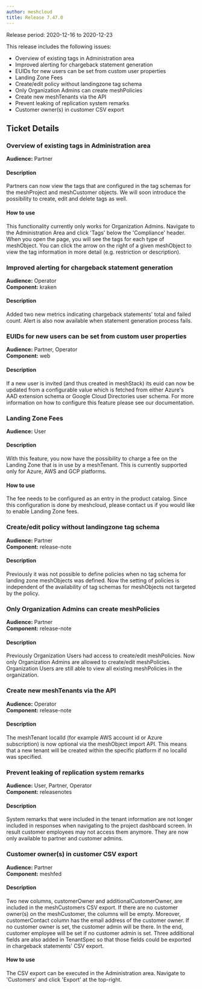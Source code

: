 ```yaml
---
author: meshcloud
title: Release 7.47.0
---
```


Release period: 2020-12-16 to 2020-12-23

This release includes the following issues:
* Overview of existing tags in Administration area
* Improved alerting for chargeback statement generation
* EUIDs for new users can be set from custom user properties
* Landing Zone Fees
* Create/edit policy without landingzone tag schema
* Only Organization Admins can create meshPolicies
* Create new meshTenants via the API
* Prevent leaking of replication system remarks
* Customer owner(s) in customer CSV export
<!--truncate-->

## Ticket Details
### Overview of existing tags in Administration area
**Audience:** Partner<br>

#### Description
Partners can now view the tags that are configured in the tag schemas for the meshProject and meshCustomer objects.
We will soon introduce the possibility to create, edit and delete tags as well.

#### How to use
This functionality currently only works for Organization Admins. Navigate to the Administration Area and click 'Tags' below the
'Compliance' header. When you open the page, you will see the tags for each type of meshObject. You can click the arrow on the right
of a given meshObject to view the tag information in more detail (e.g. restriction or description).

### Improved alerting for chargeback statement generation
**Audience:** Operator<br>**Component:** kraken


#### Description
Added two new metrics indicating chargeback statements' total and failed count. Alert is also now available when
statement generation process fails.

### EUIDs for new users can be set from custom user properties
**Audience:** Partner, Operator<br>**Component:** web


#### Description
If a new user is invited (and thus created in meshStack) its euid can now be updated from
a configurable value which is fetched from either Azure's AAD extension schema or Google Cloud
Directories user schema.
For more information on how to configure this feature please see our documentation.

### Landing Zone Fees
**Audience:** User<br>

#### Description
With this feature, you now have the possibility to charge a fee on the Landing Zone that is in use by a meshTenant.
This is currently supported only for Azure, AWS and GCP platforms.

#### How to use
The fee needs to be configured as an entry in the product catalog. Since this configuration is done by meshcloud,
please contact us if you would like to enable Landing Zone fees.

### Create/edit policy without landingzone tag schema
**Audience:** Partner<br>**Component:** release-note


#### Description
Previously it was not possible to define policies when no tag schema for landing zone meshObjects was defined. Now the setting of policies is independent of the availability of tag schemas for meshObjects not targeted by the policy.

### Only Organization Admins can create meshPolicies
**Audience:** Partner<br>**Component:** release-note


#### Description
Previously Organization Users had access to create/edit meshPolicies. Now only Organization Admins are allowed to create/edit meshPolicies. Organization Users are still able to view all existing meshPolicies in the organization.

### Create new meshTenants via the API
**Audience:** Operator<br>**Component:** release-note


#### Description
The meshTenant localId (for example AWS account id or Azure subscription) is now optional via the meshObject import API. This means that a new tenant will be created within the specific platform if no localId was specified.

### Prevent leaking of replication system remarks
**Audience:** User, Partner, Operator<br>**Component:** releasenotes


#### Description
System remarks that were included in the tenant information are not longer included
in responses when navigating to the project dashboard screen.
In result customer employees may not access them anymore. They are now only available
to partner and customer admins.

### Customer owner(s) in customer CSV export
**Audience:** Partner<br>**Component:** meshfed


#### Description
Two new columns, customerOwner and additionalCustomerOwner, are included in the meshCustomers CSV export. If there are
no customer owner(s) on the meshCustomer, the columns will be empty.
Moreover, customerContact column has the email address of the customer owner. If no customer owner is set, the
customer admin will be there. In the end, customer employee will be set if no customer admin is set.
Three additional fields are also added in TenantSpec so that those fields could be exported in chargeback statements'
CSV export.

#### How to use
The CSV export can be executed in the Administration area. Navigate to 'Customers' and click 'Export' at the top-right.

